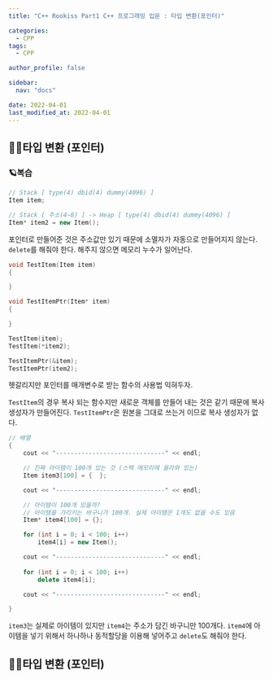```yaml
---
title: "C++ Rookiss Part1 C++ 프로그래밍 입문 : 타입 변환(포인터)"

categories:
  - CPP
tags:
  - CPP

author_profile: false

sidebar:
  nav: "docs"

date: 2022-04-01
last_modified_at: 2022-04-01
---
```


## 🙇‍♀️타입 변환 (포인터)




### 🪐복습



```cpp
// Stack [ type(4) dbid(4) dummy(4096) ]
Item item;

// Stack [ 주소(4~8) ] -> Heap [ type(4) dbid(4) dummy(4096) ]
Item* item2 = new Item();
```
포인터로 만들어준 것은 주소값만 있기 때문에 소멸자가 자동으로 만들어지지 않는다. `delete`를 해줘야 한다. 해주지 않으면 메모리 누수가 일어난다.


```cpp
void TestItem(Item item)
{

}

void TestItemPtr(Item* item)
{

}

TestItem(item);
TestItem(*item2);

TestItemPtr(&item);
TestItemPtr(item2);

```
 헷갈리지만 포인터를 매개변수로 받는 함수의 사용법 익혀두자.

`TestItem`의 경우 복사 되는 함수지만 새로운 객체를 만들어 내는 것은 같기 때문에 복사 생성자가 만들어진다.
`TestItemPtr`은 원본을 그대로 쓰는거 이므로 복사 생성자가 없다.

```cpp
// 배열
{
	cout << "------------------------------" << endl;

	// 진짜 아이템이 100개 있는 것 (스택 메모리에 올라와 있는)
	Item item3[100] = {  };

	cout << "------------------------------" << endl;

	// 아이템이 100개 있을까?
	// 아이템을 가리키는 바구니가 100개. 실제 아이템은 1개도 없을 수도 있음
	Item* item4[100] = {};

	for (int i = 0; i < 100; i++)
		item4[i] = new Item();

	cout << "------------------------------" << endl;
	
	for (int i = 0; i < 100; i++)
		delete item4[i];

	cout << "------------------------------" << endl;

}
```
`item3`는 실제로 아이템이 있지만 `item4`는 주소가 담긴 바구니만 100개다.
`item4`에 아이템을 넣기 위해서 하나하나 동적할당을 이용해 넣어주고 `delete`도 해줘야 한다.



## 🙇‍♀️타입 변환 (포인터)

